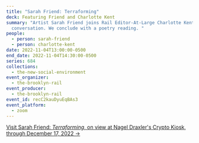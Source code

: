 ```yaml
---
title: "Sarah Friend: Terraforming"
deck: Featuring Friend and Charlotte Kent
summary: "Artist Sarah Friend joins Rail Editor-At-Large Charlotte Kent for a
  conversation. We conclude with a poetry reading. "
people:
  - person: sarah-friend
  - person: charlotte-kent
date: 2022-11-04T13:00:00-0500
end_date: 2022-11-04T14:30:00-0500
series: 684
collections:
  - the-new-social-environment
event_organizer:
  - the-brooklyn-rail
event_producer:
  - the-brooklyn-rail
event_id: recC2kauDyuEqBAs3
event_platform:
  - zoom
---
```

[V﻿isit Sarah Friend: *Terraforming*, on view at Nagel Draxler's Crypto Kiosk, through December 17, 2022 →](https://nagel-draxler.de/exhibition/terraforming/)